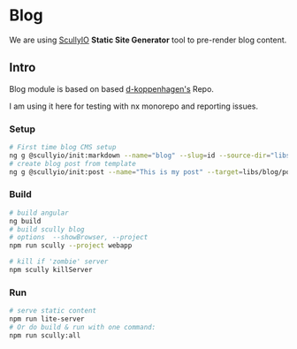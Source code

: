 # Blog

We are using [ScullyIO](https://github.com/scullyio/scully) __Static Site Generator__ tool to pre-render blog content.

## Intro

Blog module is based on based [d-koppenhagen's](https://github.com/d-koppenhagen/d-koppenhagen.de) Repo.

I am using it here for testing with nx monorepo and reporting issues.

### Setup

```bash
# First time blog CMS setup
ng g @scullyio/init:markdown --name="blog" --slug=id --source-dir="libs/blog/posts" --route="home/blog"  -d
# create blog post from template
ng g @scullyio/init:post --name="This is my post" --target=libs/blog/posts --meta-data-file="libs/blog/blog-post-template.yaml" -d
```

### Build

```bash
# build angular
ng build
# build scully blog
# options  --showBrowser, --project
npm run scully --project webapp

# kill if 'zombie' server
npm scully killServer
```

### Run

```bash
# serve static content
npm run lite-server
# Or do build & run with one command:
npm run scully:all
```
